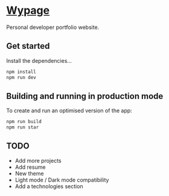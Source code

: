 # [Wypage](page.wylited.me)
Personal developer portfolio website.

## Get started

Install the dependencies...

```bash
npm install
npm run dev
```
## Building and running in production mode

To create and run an optimised version of the app:

```bash
npm run build
npm run star
```

## TODO
- Add more projects
- Add resume
- New theme
- Light mode / Dark mode compatibility
- Add a technologies section